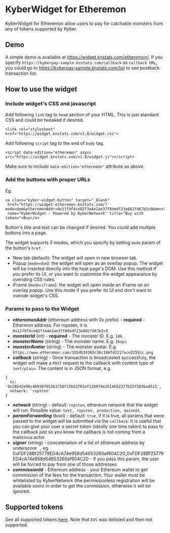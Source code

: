 # KyberWidget for Etheremon
KyberWidget for Etheremon allow users to pay for catchable monsters from any of tokens supported by Kyber.

## Demo

A simple demo is available at https://widget.knstats.com/etheremon/. If you specify `https://kyberpay-sample.knstats.com/callback` as `callback URL`, you could go to https://kyberpay-sample.knstats.com/list to see postback transaction list.

## How to use the widget

### Include widget's CSS and javascript

Add following `link` tag to `head` section of your HTML. This is just standard CSS and could be tweaked if desired.

```
<link rel="stylesheet" href="https://widget.knstats.com/v1.0/widget.css">
```
Add following `script` tag to the end of `body` tag.
```
<script data-edition="etheremon" async src="https://widget.knstats.com/v1.0/widget.js"></script>
```

Make sure to include `data-edition="etheremon"` attribute as above.

### Add the buttons with proper URLs

Eg.
```
<a class="kyber-widget-button" target="_blank"
 href="https://widget-etheremon.knstats.com/?mode=dom&etheremonAddr=0x11f9f4ce02f3a4e2ae37f8dedf23e882fd67b2c0&monsterId=106&monsterName=Ikopi&monsterAvatar=https%3A%2F%2Fwww.etheremon.com%2F325db34365c36c186fd2217ace32591c.png"
 name="KyberWidget - Powered by KyberNetwork" title="Buy with tokens">Buy</a>
```
Button's title and text can be changed if desired. You could add multiple buttons into a page.

The widget supports 3 modes, which you specify by setting `mode` param of the button's `href`.
- New tab (default): The widget will open in new browser tab.
- Popup (`mode=dom`): the widget will open as an overlay popup. The widget will be inserted directly into the host page's DOM. Use this method if you prefer its UI, or you want to customize the widget appearance by overiding CSS rules.
- iFrame (`mode=iframe`): the widget will open inside an iFrame on an overlay popup. Use this mode if you prefer its UI and don't want to overide widget's CSS.

### Params to pass to the Widget
- ***etheremonAddr*** (ethereum address with 0x prefix) - **required** - Ethermon address. For ropsten, it is `0x11f9f4ce02f3a4e2ae37f8dedf23e882fd67b2c0`.
- ***monsterId*** (int) - **required** - The monster ID. E.g. `106`.
- ***monsterName*** (string) - The monster name. E.g. `Ikopi`
- ***monsterAvatar*** (string) - The monster avatar. E.g. `https://www.etheremon.com/325db34365c36c186fd2217ace32591c.png`
- ***callback*** (string) - Once transaction is broadcasted successfuly, the widget will make a `POST` request to the callback with content type of `text/plain`. The content is in JSON format, e.g.
```
{
  tx: '0x28542e96c40930f052b3750f15b53703af126974e2b14b52377b25f503bad515',
  network: 'ropsten'
}
```
- ***network*** (string) - default: `ropsten`, ethereum network that the widget will run. Possible value: `test, ropsten, production, mainnet`.
- ***paramForwarding*** (bool) - default: `true`, if it is true, all params that were passed to the widget will be submitted via the `callback`. It is useful that you can give your user a secret token (ideally one time token) to pass to the callback just so you know the callback is not coming from a malicious actor.
- ***signer*** (string) - concatenation of a list of ethereum address by underscore `_`, eg. 0xFDF28Bf25779ED4cA74e958d54653260af604C20_0xFDF28Bf25779ED4cA74e958d54653260af604C20 - If you pass this param, the user will be forced to pay from one of those addresses.
- ***commissionId*** - Ethereum address - your Ethereum wallet to get commission of the fees for the transaction. Your wallet must be whitelisted by KyberNetwork (the permissionless registration will be available soon) in order to get the commission, otherwise it will be ignored.

## Supported tokens
See all supported tokens [here](https://tracker.kyber.network/#/tokens). Note that `EOS` was delisted and then not supported.
